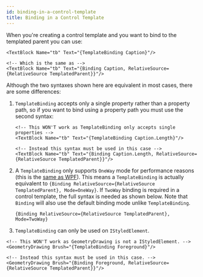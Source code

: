 ```yaml
---
id: binding-in-a-control-template
title: Binding in a Control Template
---
```


When you're creating a control template and you want to bind to the templated parent you can use:

```markup
<TextBlock Name="tb" Text="{TemplateBinding Caption}"/>

<!-- Which is the same as -->
<TextBlock Name="tb" Text="{Binding Caption, RelativeSource={RelativeSource TemplatedParent}}"/>
```

Although the two syntaxes shown here are equivalent in most cases, there are some differences:

 1. `TemplateBinding` accepts only a single property rather than a property path, so if you want to bind using a property path you must use the second syntax:

    ```markup
    <!-- This WON'T work as TemplateBinding only accepts single properties -->
    <TextBlock Name="tb" Text="{TemplateBinding Caption.Length}"/>

    <!-- Instead this syntax must be used in this case -->
    <TextBlock Name="tb" Text="{Binding Caption.Length, RelativeSource={RelativeSource TemplatedParent}}"/>
    ```

 2. A `TemplateBinding` only supports `OneWay` mode for performance reasons (this is the [same as WPF](https://docs.microsoft.com/en-us/dotnet/desktop/wpf/advanced/templatebinding-markup-extension#remarks)). This means a `TemplateBinding` is actually equivalent to `{Binding RelativeSource={RelativeSource TemplatedParent}, Mode=OneWay}`. If `TwoWay` binding is required in a control template, the full syntax is needed as shown below. Note that `Binding` will also use the default binding mode unlike `TemplateBinding`.

    ```markup
    {Binding RelativeSource={RelativeSource TemplatedParent}, Mode=TwoWay}
    ```

 3. `TemplateBinding` can only be used on `IStyledElement`.

   ```markup
   <!-- This WON'T work as GeometryDrawing is not a IStyledElement. -->
   <GeometryDrawing Brush="{TemplateBinding Foreground}"/>

   <!-- Instead this syntax must be used in this case. -->
   <GeometryDrawing Brush="{Binding Foreground, RelativeSource={RelativeSource TemplatedParent}}"/>
   ```